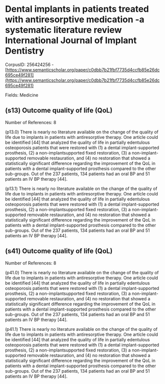 # Dental implants in patients treated with antiresorptive medication -a systematic literature review International Journal of Implant Dentistry

CorpusID: 256424256 - [https://www.semanticscholar.org/paper/c0dbb7b21fbf7735d4ccfb85e26dc695ce49f281](https://www.semanticscholar.org/paper/c0dbb7b21fbf7735d4ccfb85e26dc695ce49f281)

Fields: Medicine

## (s13) Outcome quality of life (QoL)
Number of References: 8

(p13.0) There is nearly no literature available on the change of the quality of life due to implants in patients with antiresorptive therapy. One article could be identified [44] that analyzed the quality of life in partially edentulous osteoporosis patients that were restored with (1) a dental implant-supported prosthesis, (2) a non-implantsupported fixed restoration, (3) a non-implant-supported removable restauration, and (4) no restoration that showed a statistically significant difference regarding the improvement of the QoL in patients with a dental implant-supported prosthesis compared to the other sub-groups. Out of the 237 patients, 134 patients had an oral BP and 51 patients an IV BP therapy [44].

(p13.1) There is nearly no literature available on the change of the quality of life due to implants in patients with antiresorptive therapy. One article could be identified [44] that analyzed the quality of life in partially edentulous osteoporosis patients that were restored with (1) a dental implant-supported prosthesis, (2) a non-implantsupported fixed restoration, (3) a non-implant-supported removable restauration, and (4) no restoration that showed a statistically significant difference regarding the improvement of the QoL in patients with a dental implant-supported prosthesis compared to the other sub-groups. Out of the 237 patients, 134 patients had an oral BP and 51 patients an IV BP therapy [44].
## (s41) Outcome quality of life (QoL)
Number of References: 8

(p41.0) There is nearly no literature available on the change of the quality of life due to implants in patients with antiresorptive therapy. One article could be identified [44] that analyzed the quality of life in partially edentulous osteoporosis patients that were restored with (1) a dental implant-supported prosthesis, (2) a non-implantsupported fixed restoration, (3) a non-implant-supported removable restauration, and (4) no restoration that showed a statistically significant difference regarding the improvement of the QoL in patients with a dental implant-supported prosthesis compared to the other sub-groups. Out of the 237 patients, 134 patients had an oral BP and 51 patients an IV BP therapy [44].

(p41.1) There is nearly no literature available on the change of the quality of life due to implants in patients with antiresorptive therapy. One article could be identified [44] that analyzed the quality of life in partially edentulous osteoporosis patients that were restored with (1) a dental implant-supported prosthesis, (2) a non-implantsupported fixed restoration, (3) a non-implant-supported removable restauration, and (4) no restoration that showed a statistically significant difference regarding the improvement of the QoL in patients with a dental implant-supported prosthesis compared to the other sub-groups. Out of the 237 patients, 134 patients had an oral BP and 51 patients an IV BP therapy [44].
